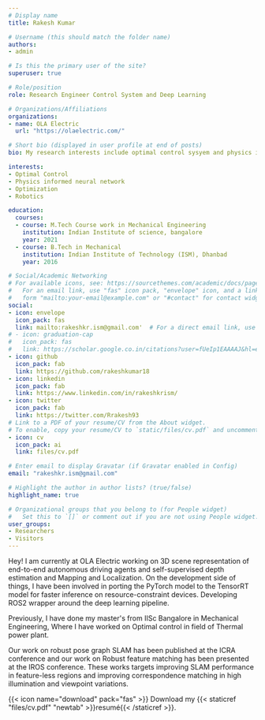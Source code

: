 ```yaml
---
# Display name
title: Rakesh Kumar

# Username (this should match the folder name)
authors:
- admin

# Is this the primary user of the site?
superuser: true

# Role/position
role: Research Engineer Control System and Deep Learning

# Organizations/Affiliations
organizations:
- name: OLA Electric
  url: "https://olaelectric.com/"

# Short bio (displayed in user profile at end of posts)
bio: My research interests include optimal control sysyem and physics informed neural network

interests:
- Optimal Control
- Physics informed neural network
- Optimization
- Robotics

education:
  courses:
  - course: M.Tech Course work in Mechanical Engineering 
    institution: Indian Institute of science, bangalore
    year: 2021
  - course: B.Tech in Mechanical
    institution: Indian Institute of Technology (ISM), Dhanbad
    year: 2016

# Social/Academic Networking
# For available icons, see: https://sourcethemes.com/academic/docs/page-builder/#icons
#   For an email link, use "fas" icon pack, "envelope" icon, and a link in the
#   form "mailto:your-email@example.com" or "#contact" for contact widget.
social:
- icon: envelope
  icon_pack: fas
  link: mailto:rakeshkr.ism@gmail.com'  # For a direct email link, use "mailto:test@example.org".
# - icon: graduation-cap
#   icon_pack: fas
#   link: https://scholar.google.co.in/citations?user=fUeIp1EAAAAJ&hl=en
- icon: github
  icon_pack: fab
  link: https://github.com/rakeshkumar18
- icon: linkedin
  icon_pack: fab
  link: https://www.linkedin.com/in/rakeshkrism/
- icon: twitter
  icon_pack: fab
  link: https://twitter.com/Rrakesh93
# Link to a PDF of your resume/CV from the About widget.
# To enable, copy your resume/CV to `static/files/cv.pdf` and uncomment the lines below.
- icon: cv
  icon_pack: ai
  link: files/cv.pdf

# Enter email to display Gravatar (if Gravatar enabled in Config)
email: "rakeshkr.ism@gmail.com"

# Highlight the author in author lists? (true/false)
highlight_name: true

# Organizational groups that you belong to (for People widget)
#   Set this to `[]` or comment out if you are not using People widget.
user_groups:
- Researchers
- Visitors
---
```



Hey! I am currently at OLA Electric working on 3D scene representation of end-to-end autonomous driving agents and self-supervised depth estimation and Mapping and Localization. On the development side of things, I have been involved in porting the PyTorch model to the TensorRT model for faster inference on resource-constraint devices. Developing ROS2 wrapper around the deep learning pipeline.

Previously, I have done my master's from IISc Bangalore in Mechanical Engineering, Where I have worked on Optimal control in field of Thermal power plant.

Our work on robust pose graph SLAM has been published at the ICRA conference and our work on Robust feature matching has been presented at the IROS conference. These works targets improving SLAM performance in feature-less regions and improving correspondence matching in high illumination and viewpoint variations.

{{< icon name="download" pack="fas" >}} Download my {{< staticref "files/cv.pdf" "newtab" >}}resumé{{< /staticref >}}.
